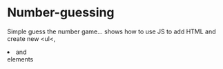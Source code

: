 # Number-guessing
Simple guess the number game... shows how to use JS to add HTML and create new <ul<, <li> and <div> elements
